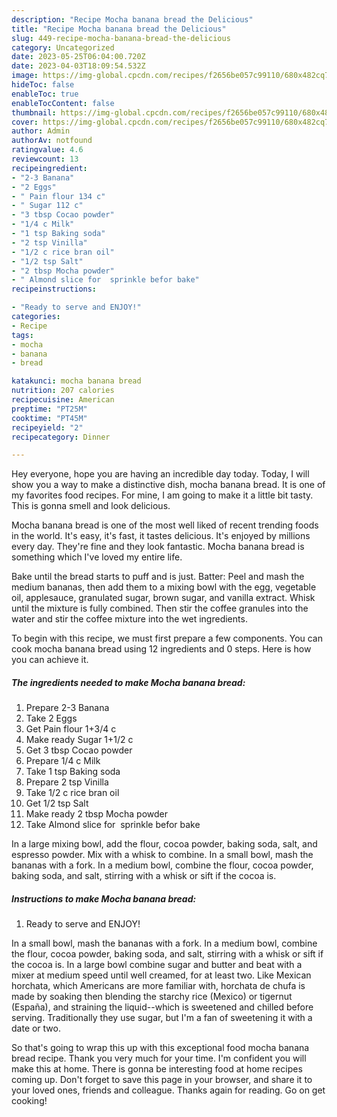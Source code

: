 ```yaml
---
description: "Recipe Mocha banana bread the Delicious"
title: "Recipe Mocha banana bread the Delicious"
slug: 449-recipe-mocha-banana-bread-the-delicious
category: Uncategorized
date: 2023-05-25T06:04:00.720Z
date: 2023-04-03T18:09:54.532Z
image: https://img-global.cpcdn.com/recipes/f2656be057c99110/680x482cq70/mocha-banana-bread-recipe-main-photo.jpg
hideToc: false
enableToc: true
enableTocContent: false
thumbnail: https://img-global.cpcdn.com/recipes/f2656be057c99110/680x482cq70/mocha-banana-bread-recipe-main-photo.jpg
cover: https://img-global.cpcdn.com/recipes/f2656be057c99110/680x482cq70/mocha-banana-bread-recipe-main-photo.jpg
author: Admin
authorAv: notfound
ratingvalue: 4.6
reviewcount: 13
recipeingredient:
- "2-3 Banana"
- "2 Eggs"
- " Pain flour 134 c"
- " Sugar 112 c"
- "3 tbsp Cocao powder"
- "1/4 c Milk"
- "1 tsp Baking soda"
- "2 tsp Vinilla"
- "1/2 c rice bran oil"
- "1/2 tsp Salt"
- "2 tbsp Mocha powder"
- " Almond slice for  sprinkle befor bake"
recipeinstructions:

- "Ready to serve and ENJOY!"
categories:
- Recipe
tags:
- mocha
- banana
- bread

katakunci: mocha banana bread 
nutrition: 207 calories
recipecuisine: American
preptime: "PT25M"
cooktime: "PT45M"
recipeyield: "2"
recipecategory: Dinner

---
```



Hey everyone, hope you are having an incredible day today. Today, I will show you a way to make a distinctive dish, mocha banana bread. It is one of my favorites food recipes. For mine, I am going to make it a little bit tasty. This is gonna smell and look delicious.

Mocha banana bread is one of the most well liked of recent trending foods in the world. It's easy, it's fast, it tastes delicious. It's enjoyed by millions every day. They're fine and they look fantastic. Mocha banana bread is something which I've loved my entire life.

Bake until the bread starts to puff and is just. Batter: Peel and mash the medium bananas, then add them to a mixing bowl with the egg, vegetable oil, applesauce, granulated sugar, brown sugar, and vanilla extract. Whisk until the mixture is fully combined. Then stir the coffee granules into the water and stir the coffee mixture into the wet ingredients.


To begin with this recipe, we must first prepare a few components. You can cook mocha banana bread using 12 ingredients and 0 steps. Here is how you can achieve it.

<!--inarticleads1-->

##### The ingredients needed to make Mocha banana bread:

1. Prepare 2-3 Banana
1. Take 2 Eggs
1. Get  Pain flour 1+3/4 c
1. Make ready  Sugar 1+1/2 c
1. Get 3 tbsp Cocao powder
1. Prepare 1/4 c Milk
1. Take 1 tsp Baking soda
1. Prepare 2 tsp Vinilla
1. Take 1/2 c rice bran oil
1. Get 1/2 tsp Salt
1. Make ready 2 tbsp Mocha powder
1. Take  Almond slice for  sprinkle befor bake


In a large mixing bowl, add the flour, cocoa powder, baking soda, salt, and espresso powder. Mix with a whisk to combine. In a small bowl, mash the bananas with a fork. In a medium bowl, combine the flour, cocoa powder, baking soda, and salt, stirring with a whisk or sift if the cocoa is. 

<!--inarticleads2-->

##### Instructions to make Mocha banana bread:


1. Ready to serve and ENJOY!

In a small bowl, mash the bananas with a fork. In a medium bowl, combine the flour, cocoa powder, baking soda, and salt, stirring with a whisk or sift if the cocoa is. In a large bowl combine sugar and butter and beat with a mixer at medium speed until well creamed, for at least two. Like Mexican horchata, which Americans are more familiar with, horchata de chufa is made by soaking then blending the starchy rice (Mexico) or tigernut (España), and straining the liquid--which is sweetened and chilled before serving. Traditionally they use sugar, but I&#39;m a fan of sweetening it with a date or two. 

So that's going to wrap this up with this exceptional food mocha banana bread recipe. Thank you very much for your time. I'm confident you will make this at home. There is gonna be interesting food at home recipes coming up. Don't forget to save this page in your browser, and share it to your loved ones, friends and colleague. Thanks again for reading. Go on get cooking!

